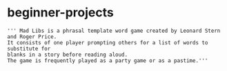 # beginner-projects
    ''' Mad Libs is a phrasal template word game created by Leonard Stern and Roger Price.
    It consists of one player prompting others for a list of words to substitute for 
    blanks in a story before reading aloud.
    The game is frequently played as a party game or as a pastime.'''

